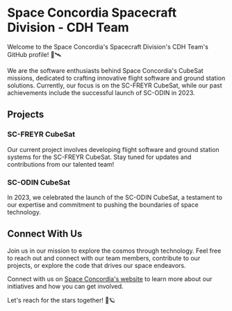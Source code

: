 # Space Concordia Spacecraft Division - CDH Team

Welcome to the Space Concordia's Spacecraft Division's CDH Team's GitHub profile! 🚀🛰️

We are the software enthusiasts behind Space Concordia's CubeSat missions, dedicated to crafting innovative flight software and ground station solutions. Currently, our focus is on the SC-FREYR CubeSat, while our past achievements include the successful launch of SC-ODIN in 2023.

## Projects

### SC-FREYR CubeSat
Our current project involves developing flight software and ground station systems for the SC-FREYR CubeSat. Stay tuned for updates and contributions from our talented team!

### SC-ODIN CubeSat
In 2023, we celebrated the launch of the SC-ODIN CubeSat, a testament to our expertise and commitment to pushing the boundaries of space technology.

## Connect With Us

Join us in our mission to explore the cosmos through technology. Feel free to reach out and connect with our team members, contribute to our projects, or explore the code that drives our space endeavors.

Connect with us on [Space Concordia's website](https://www.spaceconcordia.ca/) to learn more about our initiatives and how you can get involved.

Let's reach for the stars together! 🌠🪐
